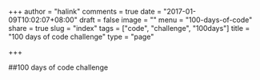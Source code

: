 +++
author = "halink"
comments = true
date = "2017-01-09T10:02:07+08:00"
draft = false
image = ""
menu = "100-days-of-code"
share = true
slug = "index"
tags = ["code", "challenge", "100days"]
title = "100 days of code challenge"
type = "page"

+++

##100 days of code challenge